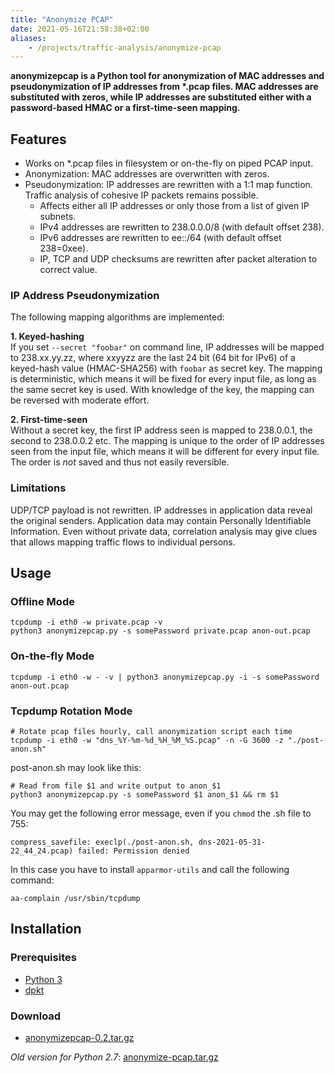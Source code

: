 ```yaml
---
title: "Anonymize PCAP"
date: 2021-05-16T21:58:38+02:00
aliases:
    - /projects/traffic-analysis/anonymize-pcap
---
```


**anonymizepcap is a Python tool for anonymization of MAC addresses and pseudonymization of IP addresses from \*.pcap files. MAC addresses are substituted with zeros, while IP addresses are substituted either with a password-based HMAC or a first-time-seen mapping.**

## Features

* Works on \*.pcap files in filesystem or on-the-fly on piped PCAP input.
* Anonymization: MAC addresses are overwritten with zeros.
* Pseudonymization: IP addresses are rewritten with a 1:1 map function. Traffic analysis of cohesive IP packets remains possible.
    * Affects either all IP addresses or only those from a list of given IP subnets.
    * IPv4 addresses are rewritten to 238.0.0.0/8 (with default offset 238).
    * IPv6 addresses are rewritten to ee::/64 (with default offset 238=0xee).
    * IP, TCP and UDP checksums are rewritten after packet alteration to correct value.

### IP Address Pseudonymization

The following mapping algorithms are implemented:

**1. Keyed-hashing**  
If you set `--secret "foobar"` on command line, IP addresses will be mapped to 238.xx.yy.zz, where xxyyzz are the last 24 bit (64 bit for IPv6) of a keyed-hash value (HMAC-SHA256) with `foobar` as secret key. The mapping is deterministic, which means it will be fixed for every input file, as long as the same secret key is used. With knowledge of the key, the mapping can be reversed with moderate effort.

**2. First-time-seen**  
Without a secret key, the first IP address seen is mapped to 238.0.0.1, the second to 238.0.0.2 etc. The mapping is unique to the order of IP addresses seen from the input file, which means it will be different for every input file. The order is *not* saved and thus not easily reversible.

### Limitations

UDP/TCP payload is not rewritten. IP addresses in application data reveal the original senders. Application data may contain Personally Identifiable Information. Even without private data, correlation analysis may give clues that allows mapping traffic flows to individual persons.

## Usage

### Offline Mode

```
tcpdump -i eth0 -w private.pcap -v
python3 anonymizepcap.py -s somePassword private.pcap anon-out.pcap
```

### On-the-fly Mode

```
tcpdump -i eth0 -w - -v | python3 anonymizepcap.py -i -s somePassword anon-out.pcap
```

### Tcpdump Rotation Mode

```
# Rotate pcap files hourly, call anonymization script each time
tcpdump -i eth0 -w "dns_%Y-%m-%d_%H_%M_%S.pcap" -n -G 3600 -z "./post-anon.sh"
```

post-anon.sh may look like this:
```
# Read from file $1 and write output to anon_$1
python3 anonymizepcap.py -s somePassword $1 anon_$1 && rm $1
```

You may get the following error message, even if you `chmod` the .sh file to 755:
```
compress_savefile: execlp(./post-anon.sh, dns-2021-05-31-22_44_24.pcap) failed: Permission denied
```

In this case you have to install `apparmor-utils` and call the following command:
```
aa-complain /usr/sbin/tcpdump
```

## Installation

### Prerequisites

* [Python 3](https://www.python.org)
* [dpkt](https://github.com/kbandla/dpkt)

### Download

* [anonymizepcap-0.2.tar.gz](anonymizepcap-0.2.tar.gz)

*Old version for Python 2.7*: [anonymize-pcap.tar.gz](anonymize-pcap.tar.gz) 